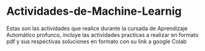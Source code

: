 # Actividades-de-Machine-Learnig
Estas son las actividades que realice durante la cursada de Aprendizaje Automático profunco, incluye las actividades practicas a realizar en formato pdf y sus respectivas soluciones en formato con su link a google Colab 
